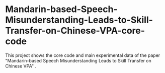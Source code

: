 # Mandarin-based-Speech-Misunderstanding-Leads-to-Skill-Transfer-on-Chinese-VPA-core-code
This project shows the core code and main experimental data of the paper "Mandarin-based Speech Misunderstanding Leads to Skill Transfer on Chinese VPA" .

